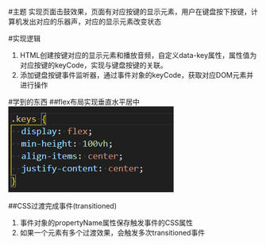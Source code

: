 #主题
实现页面击鼓效果，页面有对应按键的显示元素，用户在键盘按下按键，计算机发出对应的乐器声，对应的显示元素改变状态

#实现逻辑
1. HTML创建按键对应的显示元素和播放音频，自定义data-key属性，属性值为对应按键的keyCode，实现与键盘按键的关联。
2. 添加键盘按键事件监听器，通过事件对象的keyCode，获取对应DOM元素并进行操作

#学到的东西
##flex布局实现垂直水平居中
![flex实现垂直水平居中CSS](总结1.png)

##CSS过渡完成事件(transitioned)
1. 事件对象的propertyName属性保存触发事件的CSS属性
2. 如果一个元素有多个过渡效果，会触发多次transitioned事件